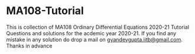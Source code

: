 # MA108-Tutorial
This is collection of MA108 Ordinary Differential Equations 2020-21 Tutorial Questions and solutions for the acdemic year 2020-21.
If you find any mistake in any solution do drop a mail on gyandevgupta.iitb@gmail.com. Thanks in advance
